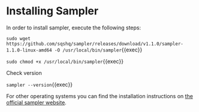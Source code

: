# Installing Sampler

In order to install sampler, execute the following steps:

`sudo wget https://github.com/sqshq/sampler/releases/download/v1.1.0/sampler-1.1.0-linux-amd64 -O /usr/local/bin/sampler`{{exec}}

 `sudo chmod +x /usr/local/bin/sampler`{{exec}}

Check version

`sampler --version`{{exec}}

 For other operating systems you can find the installation instructions on [the official sampler website](https://sampler.dev/).

